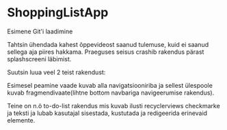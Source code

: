 # ShoppingListApp
Esimene Git'i laadimine

Tahtsin ühendada kahest õppevideost saanud tulemuse, kuid ei saanud sellega aja piires hakkama.
Praeguses seisus crashib rakendus pärast splashscreeni läbimist.

Suutsin luua veel 2 teist rakendust:

Esimesel peamine vaade kuvab alla navigatsiooniriba ja sellest ülespoole kuvab fragmendivaate(lihtne bottom navbariga navigeerumise rakendus).



Teine on n.ö to-do-list rakendus mis kuvab ilusti recyclerviews checkmarke ja teksti ja lubab kasutajal sisestada, kustutada ja redigeerida erinevaid elemente.

